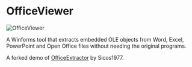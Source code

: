 # OfficeViewer

![OfficeViewer](https://user-images.githubusercontent.com/56180050/81473087-e7016280-922e-11ea-80a8-024d9eaf14aa.png)

A Winforms tool that extracts embedded OLE objects from Word, Excel, PowerPoint and Open Office files without needing the original programs.

A forked demo of [OfficeExtractor](https://github.com/Sicos1977/OfficeExtractor) by Sicos1977.
